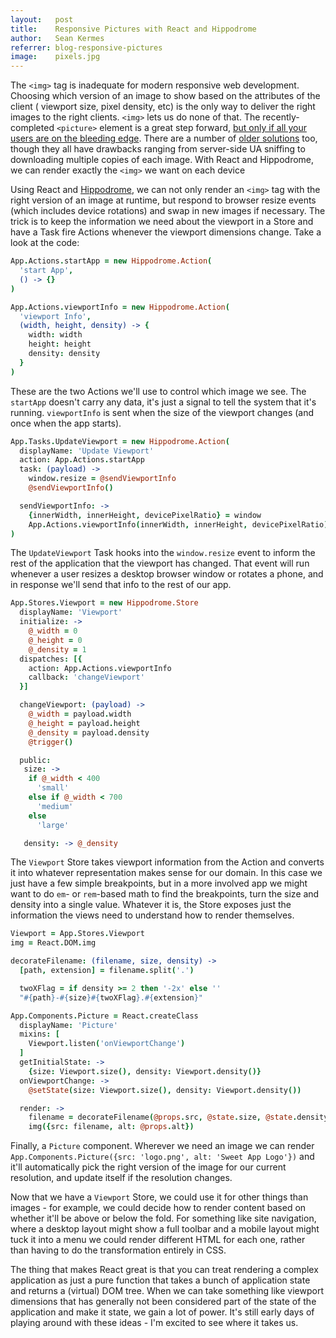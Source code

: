 ```yaml
---
layout:   post
title:    Responsive Pictures with React and Hippodrome
author:   Sean Kermes
referrer: blog-responsive-pictures
image:    pixels.jpg
---
```


The `<img>` tag is inadequate for modern responsive web development.  Choosing
which version of an image to show based on the attributes of the client (
viewport size, pixel density, etc) is the only way to deliver the right images
to the right clients.  `<img>` lets us do none of that.  The recently-completed
`<picture>` element is a great step forward, [but only if all your users are
on the bleeding edge](http://caniuse.com/#search=picture).  There are a number
of [older solutions](http://css-tricks.com/which-responsive-images-solution-should-you-use/)
too, though they all have drawbacks ranging from server-side UA sniffing to
downloading multiple copies of each image.  With React and Hippodrome, we can
render exactly the `<img>` we want on each device

Using React and [Hippodrome](github.com/structural/hippodrome), we can not only
render an `<img>` tag with the right version of an image at runtime, but respond
to browser resize events (which includes device rotations) and swap in new
images if necessary.  The trick is to keep the information we need about the
viewport in a Store and have a Task fire Actions whenever the viewport
dimensions change.  Take a look at the code:

```coffeescript
App.Actions.startApp = new Hippodrome.Action(
  'start App',
  () -> {}
)

App.Actions.viewportInfo = new Hippodrome.Action(
  'viewport Info',
  (width, height, density) -> {
    width: width
    height: height
    density: density
  }
)
```

These are the two Actions we'll use to control which image we see.  The
`startApp` doesn't carry any data, it's just a signal to tell the system that
it's running.  `viewportInfo` is sent when the size of the viewport changes
(and once when the app starts).

```coffeescript
App.Tasks.UpdateViewport = new Hippodrome.Action(
  displayName: 'Update Viewport'
  action: App.Actions.startApp
  task: (payload) ->
    window.resize = @sendViewportInfo
    @sendViewportInfo()

  sendViewportInfo: ->
    {innerWidth, innerHeight, devicePixelRatio} = window
    App.Actions.viewportInfo(innerWidth, innerHeight, devicePixelRatio)
)
```

The `UpdateViewport` Task hooks into the `window.resize` event to inform the
rest of the application that the viewport has changed.  That event will run
whenever a user resizes a desktop browser window or rotates a phone, and in
response we'll send that info to the rest of our app.

```coffeescript
App.Stores.Viewport = new Hippodrome.Store
  displayName: 'Viewport'
  initialize: ->
    @_width = 0
    @_height = 0
    @_density = 1
  dispatches: [{
    action: App.Actions.viewportInfo
    callback: 'changeViewport'
  }]

  changeViewport: (payload) ->
    @_width = payload.width
    @_height = payload.height
    @_density = payload.density
    @trigger()

  public:
   size: ->
    if @_width < 400
      'small'
    else if @_width < 700
      'medium'
    else
      'large'

   density: -> @_density
```

The `Viewport` Store takes viewport information from the Action and converts it
into whatever representation makes sense for our domain.  In this case we just
have a few simple breakpoints, but in a more involved app we might want to do
`em`- or `rem`-based math to find the breakpoints, turn the size and density
into a single value.  Whatever it is, the Store exposes just the information the
views need to understand how to render themselves.

```coffeescript
Viewport = App.Stores.Viewport
img = React.DOM.img

decorateFilename: (filename, size, density) ->
  [path, extension] = filename.split('.')

  twoXFlag = if density >= 2 then '-2x' else ''
  "#{path}-#{size}#{twoXFlag}.#{extension}"

App.Components.Picture = React.createClass
  displayName: 'Picture'
  mixins: [
    Viewport.listen('onViewportChange')
  ]
  getInitialState: ->
    {size: Viewport.size(), density: Viewport.density()}
  onViewportChange: ->
    @setState(size: Viewport.size(), density: Viewport.density())

  render: ->
    filename = decorateFilename(@props.src, @state.size, @state.density)
    img({src: filename, alt: @props.alt})
```

Finally, a `Picture` component.  Wherever we need an image we can render
`App.Components.Picture({src: 'logo.png', alt: 'Sweet App Logo'})` and it'll
automatically pick the right version of the image for our current resolution,
and update itself if the resolution changes.

Now that we have a `Viewport` Store, we could use it for other things than
images - for example, we could decide how to render content based on whether
it'll be above or below the fold.  For something like site navigation, where
a desktop layout might show a full toolbar and a mobile layout might tuck it
into a menu we could render different HTML for each one, rather than having to
do the transformation entirely in CSS.

The thing that makes React great is that you can treat rendering a complex
application as just a pure function that takes a bunch of application state and
returns a (virtual) DOM tree.  When we can take something like viewport
dimensions that has generally not been considered part of the state of the
application and make it state, we gain a lot of power.  It's still early days of
playing around with these ideas - I'm excited to see where it takes us.
